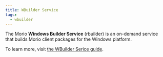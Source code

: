 ```yaml
---
title: WBuilder Service
tags:
  - wbuilder
---
```


The Morio **Windows Builder Service** (rbuilder) is an on-demand service that builds
Morio client packages for the Windows platform.

To learn more, visit [the WBuilder Serice guide](/docs/guides/services/wbuilder).

